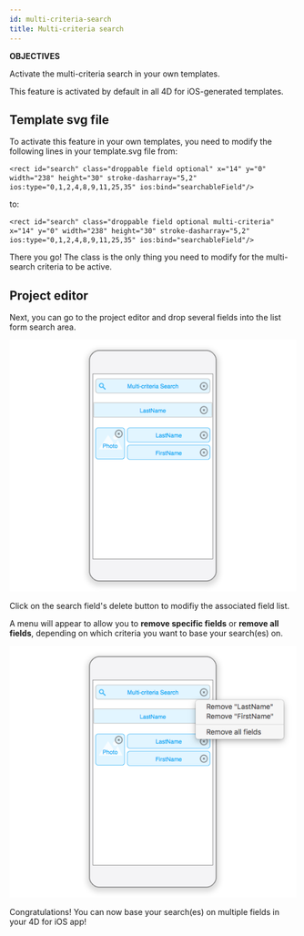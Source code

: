 ```yaml
---
id: multi-criteria-search
title: Multi-criteria search
---
```



<div markdown="1" class = "objectives">

**OBJECTIVES**

Activate the multi-criteria search in your own templates.

</div>

This feature is activated by default in all 4D for iOS-generated templates.

## Template svg file

To activate this feature in your own templates, you need to modify the following lines in your template.svg file from:

```
<rect id="search" class="droppable field optional" x="14" y="0" width="238" height="30" stroke-dasharray="5,2" ios:type="0,1,2,4,8,9,11,25,35" ios:bind="searchableField"/>

```

to:

```
<rect id="search" class="droppable field optional multi-criteria" x="14" y="0" width="238" height="30" stroke-dasharray="5,2" ios:type="0,1,2,4,8,9,11,25,35" ios:bind="searchableField"/>

```

There you go! The class is the only thing you need to modify for the multi-search criteria to be active.

## Project editor

Next, you can go to the project editor and drop several fields into the list form search area.

![Multi-criteria search in the project editor](assets/multi-criteria-search/multi-criteria-search-forms-section.png)

Click on the search field's delete button to modifiy the associated field list. 

A menu will appear to allow you to **remove specific fields** or **remove all fields**, depending on which criteria you want to base your search(es) on. 

![Modify Multi-criteria search fields](assets/multi-criteria-search/multi-criteria-search-forms-section-remove-fields.png)

Congratulations! You can now base your search(es) on multiple fields in your 4D for iOS app!
